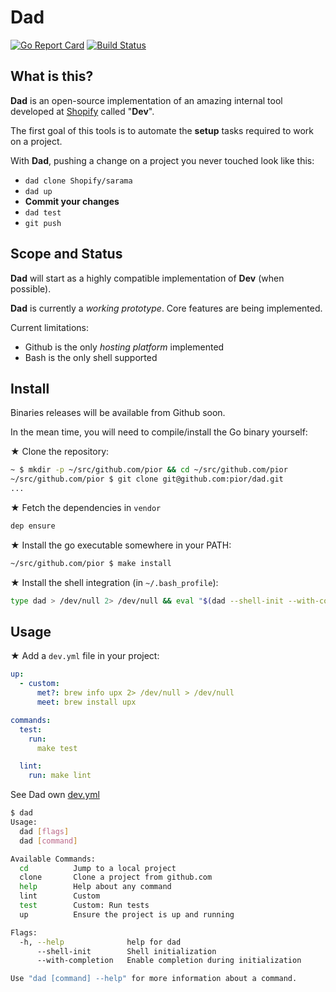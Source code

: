 # Dad

[![Go Report Card](https://goreportcard.com/badge/github.com/pior/dad)](https://goreportcard.com/report/github.com/pior/dad)
[![Build Status](https://travis-ci.org/pior/dad.svg?branch=master)](https://travis-ci.org/pior/dad)

## What is this?

**Dad** is an open-source implementation of an amazing internal tool developed at
[Shopify](https://engineering.shopify.com) called "**Dev**".

The first goal of this tools is to automate the **setup** tasks required to work on a project.

With **Dad**, pushing a change on a project you never touched look like this:

- `dad clone Shopify/sarama`
- `dad up`
- **Commit your changes**
- `dad test`
- `git push`

## Scope and Status

**Dad** will start as a highly compatible implementation of **Dev** (when possible).

**Dad** is currently a _working prototype_. Core features are being implemented.

Current limitations:

- Github is the only _hosting platform_ implemented
- Bash is the only shell supported

## Install

Binaries releases will be available from Github soon.

In the mean time, you will need to compile/install the Go binary yourself:

★ Clone the repository:
```bash
~ $ mkdir -p ~/src/github.com/pior && cd ~/src/github.com/pior
~/src/github.com/pior $ git clone git@github.com:pior/dad.git
...
```

★ Fetch the dependencies in `vendor`
```bash
dep ensure
```

★ Install the go executable somewhere in your PATH:
```bash
~/src/github.com/pior $ make install
```

★ Install the shell integration (in `~/.bash_profile`):
```bash
type dad > /dev/null 2> /dev/null && eval "$(dad --shell-init --with-completion)"
```

## Usage

★ Add a `dev.yml` file in your project:
```yaml
up:
  - custom:
      met?: brew info upx 2> /dev/null > /dev/null
      meet: brew install upx

commands:
  test:
    run:
      make test

  lint:
    run: make lint
```
See Dad own [dev.yml](dev.yml)

```bash
$ dad
Usage:
  dad [flags]
  dad [command]

Available Commands:
  cd          Jump to a local project
  clone       Clone a project from github.com
  help        Help about any command
  lint        Custom
  test        Custom: Run tests
  up          Ensure the project is up and running

Flags:
  -h, --help              help for dad
      --shell-init        Shell initialization
      --with-completion   Enable completion during initialization

Use "dad [command] --help" for more information about a command.
```
